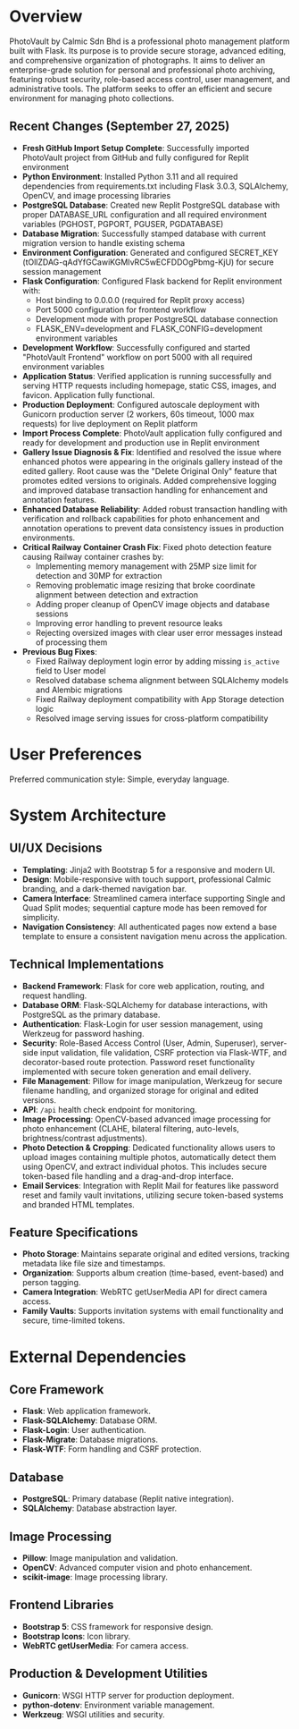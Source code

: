 # Overview

PhotoVault by Calmic Sdn Bhd is a professional photo management platform built with Flask. Its purpose is to provide secure storage, advanced editing, and comprehensive organization of photographs. It aims to deliver an enterprise-grade solution for personal and professional photo archiving, featuring robust security, role-based access control, user management, and administrative tools. The platform seeks to offer an efficient and secure environment for managing photo collections.

## Recent Changes (September 27, 2025)
- **Fresh GitHub Import Setup Complete**: Successfully imported PhotoVault project from GitHub and fully configured for Replit environment
- **Python Environment**: Installed Python 3.11 and all required dependencies from requirements.txt including Flask 3.0.3, SQLAlchemy, OpenCV, and image processing libraries
- **PostgreSQL Database**: Created new Replit PostgreSQL database with proper DATABASE_URL configuration and all required environment variables (PGHOST, PGPORT, PGUSER, PGDATABASE)
- **Database Migration**: Successfully stamped database with current migration version to handle existing schema
- **Environment Configuration**: Generated and configured SECRET_KEY (tOllZDAG-qAdYfGCawiKGMIvRC5wECFDDOgPbmg-KjU) for secure session management
- **Flask Configuration**: Configured Flask backend for Replit environment with:
  - Host binding to 0.0.0.0 (required for Replit proxy access)
  - Port 5000 configuration for frontend workflow
  - Development mode with proper PostgreSQL database connection
  - FLASK_ENV=development and FLASK_CONFIG=development environment variables
- **Development Workflow**: Successfully configured and started "PhotoVault Frontend" workflow on port 5000 with all required environment variables
- **Application Status**: Verified application is running successfully and serving HTTP requests including homepage, static CSS, images, and favicon. Application fully functional.
- **Production Deployment**: Configured autoscale deployment with Gunicorn production server (2 workers, 60s timeout, 1000 max requests) for live deployment on Replit platform
- **Import Process Complete**: PhotoVault application fully configured and ready for development and production use in Replit environment
- **Gallery Issue Diagnosis & Fix**: Identified and resolved the issue where enhanced photos were appearing in the originals gallery instead of the edited gallery. Root cause was the "Delete Original Only" feature that promotes edited versions to originals. Added comprehensive logging and improved database transaction handling for enhancement and annotation features.
- **Enhanced Database Reliability**: Added robust transaction handling with verification and rollback capabilities for photo enhancement and annotation operations to prevent data consistency issues in production environments.
- **Critical Railway Container Crash Fix**: Fixed photo detection feature causing Railway container crashes by:
  - Implementing memory management with 25MP size limit for detection and 30MP for extraction
  - Removing problematic image resizing that broke coordinate alignment between detection and extraction
  - Adding proper cleanup of OpenCV image objects and database sessions
  - Improving error handling to prevent resource leaks
  - Rejecting oversized images with clear user error messages instead of processing them
- **Previous Bug Fixes**: 
  - Fixed Railway deployment login error by adding missing `is_active` field to User model
  - Resolved database schema alignment between SQLAlchemy models and Alembic migrations
  - Fixed Railway deployment compatibility with App Storage detection logic
  - Resolved image serving issues for cross-platform compatibility

# User Preferences

Preferred communication style: Simple, everyday language.

# System Architecture

## UI/UX Decisions
- **Templating**: Jinja2 with Bootstrap 5 for a responsive and modern UI.
- **Design**: Mobile-responsive with touch support, professional Calmic branding, and a dark-themed navigation bar.
- **Camera Interface**: Streamlined camera interface supporting Single and Quad Split modes; sequential capture mode has been removed for simplicity.
- **Navigation Consistency**: All authenticated pages now extend a base template to ensure a consistent navigation menu across the application.

## Technical Implementations
- **Backend Framework**: Flask for core web application, routing, and request handling.
- **Database ORM**: Flask-SQLAlchemy for database interactions, with PostgreSQL as the primary database.
- **Authentication**: Flask-Login for user session management, using Werkzeug for password hashing.
- **Security**: Role-Based Access Control (User, Admin, Superuser), server-side input validation, file validation, CSRF protection via Flask-WTF, and decorator-based route protection. Password reset functionality implemented with secure token generation and email delivery.
- **File Management**: Pillow for image manipulation, Werkzeug for secure filename handling, and organized storage for original and edited versions.
- **API**: `/api` health check endpoint for monitoring.
- **Image Processing**: OpenCV-based advanced image processing for photo enhancement (CLAHE, bilateral filtering, auto-levels, brightness/contrast adjustments).
- **Photo Detection & Cropping**: Dedicated functionality allows users to upload images containing multiple photos, automatically detect them using OpenCV, and extract individual photos. This includes secure token-based file handling and a drag-and-drop interface.
- **Email Services**: Integration with Replit Mail for features like password reset and family vault invitations, utilizing secure token-based systems and branded HTML templates.

## Feature Specifications
- **Photo Storage**: Maintains separate original and edited versions, tracking metadata like file size and timestamps.
- **Organization**: Supports album creation (time-based, event-based) and person tagging.
- **Camera Integration**: WebRTC getUserMedia API for direct camera access.
- **Family Vaults**: Supports invitation systems with email functionality and secure, time-limited tokens.

# External Dependencies

## Core Framework
- **Flask**: Web application framework.
- **Flask-SQLAlchemy**: Database ORM.
- **Flask-Login**: User authentication.
- **Flask-Migrate**: Database migrations.
- **Flask-WTF**: Form handling and CSRF protection.

## Database
- **PostgreSQL**: Primary database (Replit native integration).
- **SQLAlchemy**: Database abstraction layer.

## Image Processing
- **Pillow**: Image manipulation and validation.
- **OpenCV**: Advanced computer vision and photo enhancement.
- **scikit-image**: Image processing library.

## Frontend Libraries
- **Bootstrap 5**: CSS framework for responsive design.
- **Bootstrap Icons**: Icon library.
- **WebRTC getUserMedia**: For camera access.

## Production & Development Utilities
- **Gunicorn**: WSGI HTTP server for production deployment.
- **python-dotenv**: Environment variable management.
- **Werkzeug**: WSGI utilities and security.